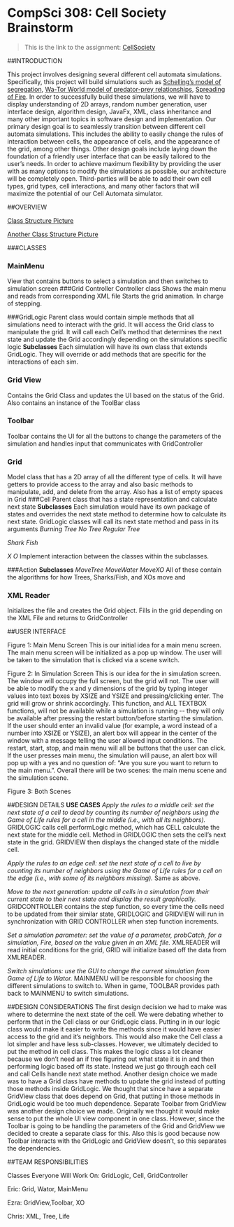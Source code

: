 CompSci 308: Cell Society Brainstorm
===================

> This is the link to the assignment: [CellSociety](http://www.cs.duke.edu/courses/compsci308/fall16/assign/02_cellsociety/)


##INTRODUCTION

This project involves designing several different cell automata simulations. Specifically, this project will build simulations such as [Schelling’s model of segregation](http://nifty.stanford.edu/2014/mccown-schelling-model-segregation/), [Wa-Tor World model of predator-prey relationships](http://nifty.stanford.edu/2011/scott-wator-world/), [Spreading of Fire](http://nifty.stanford.edu/2007/shiflet-fire/). In order to successfully build these simulations,  we will have to display understanding of 2D arrays, random number generation, user interface design, algorithm design, JavaFx, XML, class inheritance and many other important topics in software design and implementation.
Our primary design goal is to seamlessly transition between different cell automata simulations. This includes the ability to easily change the rules of interaction between cells, the appearance of cells, and the appearance of the grid, among other things. Other design goals include laying down the foundation of a friendly user interface that can be easily tailored to the user’s needs.
In order to achieve maximum flexibility by providing the user with as many options to modify the simulations as possible, our architecture will be completely open. Third-parties will be able to add their own cell types, grid types, cell interactions, and many other factors that will maximize the potential of our Cell Automata simulator.

##OVERVIEW

[Class Structure Picture](https://git.cs.duke.edu/CompSci308_2016Fall/cellsociety_team01/blob/master/doc/design_imgs/classStructure.jpg)

[Another Class Structure Picture](https://git.cs.duke.edu/CompSci308_2016Fall/cellsociety_team01/blob/master/doc/design_imgs/classStructure1.jpg)

###CLASSES

### MainMenu
View that contains buttons to select a simulation and then switches to simulation screen
###Grid Controller
Controller class
Shows the main menu and reads from corresponding XML file
Starts the grid animation.
In charge of stepping.


###GridLogic
Parent class would contain simple methods that all simulations need to interact with the grid. It will access the Grid class to manipulate the grid. It will call each Cell’s method that determines the next state and update the Grid accordingly depending on the simulations specific logic 
**Subclasses**
Each simulation will have its own class that extends GridLogic. They will override or add methods that are specific for the interactions of each sim.
### Grid View
Contains the Grid Class and updates the UI based on the status of the Grid. Also contains an instance of the ToolBar class
### Toolbar
Toolbar contains the UI for all the buttons to change the parameters of the simulation and handles input that communicates with GridController
### Grid
Model class that has a 2D array of all the different type of cells. It will have getters to provide access to the array and also basic methods to manipulate, add, and delete from the array. Also has a list of empty spaces in Grid
###Cell
Parent class that has a state representation and calculate next state
**Subclasses**
Each simulation would have its own package of states and overrides the next state method to determine how to calculate its next state. GridLogic classes will call its next state method and pass in its arguments
*Burning Tree*
*No Tree*
*Regular Tree*

*Shark*
*Fish*

*X*
*O*
Implement interaction between the classes within the subclasses.

###Action
**Subclasses**
*MoveTree*
*MoveWater*
*MoveXO*
All of these contain the algorithms for how Trees, Sharks/Fish, and XOs move and 
### XML Reader
Initializes the file and creates the Grid object. 
Fills in the grid depending on the XML File and returns to GridController

##USER INTERFACE


Figure 1: Main Menu Screen
This is our initial idea for a main menu screen. The main menu screen will be initialized as a pop up window. The user will be taken to the simulation that is clicked via a scene switch.

Figure 2: In Simulation Screen
This is our idea for the in simulation screen. The window will occupy the full screen, but the grid will not. The user will be able to modify the x and y dimensions of the grid by typing integer values into text boxes by XSIZE and YSIZE and pressing/clicking enter. The grid will grow or shrink accordingly. This function, and ALL TEXTBOX functions, will not be available while a simulation is running -- they will only be available after pressing the restart button/before starting the simulation. If the user should enter an invalid value (for example, a word instead of a number into XSIZE or YSIZE), an alert box will appear in the center of the window with a message telling the user allowed input conditions. The restart, start, stop, and main menu will all be buttons that the user can click. If the user presses main menu, the simulation will pause, an alert box will pop up with a yes and no question of: “Are you sure you want to return to the main menu.”.
Overall there will be two scenes: the main menu scene and the simulation scene.

Figure 3: Both Scenes



##DESIGN DETAILS
**USE CASES**
*Apply the rules to a middle cell: set the next state of a cell to dead by counting its number of neighbors using the Game of Life rules for a cell in the middle (i.e., with all its neighbors).*
GRIDLOGIC calls cell.performLogic method, which has CELL calculate the next state for the middle cell. Method in GRIDLOGIC then sets the cell’s next state in the grid. GRIDVIEW then displays the changed state of the middle cell.

*Apply the rules to an edge cell: set the next state of a cell to live by counting its number of neighbors using the Game of Life rules for a cell on the edge (i.e., with some of its neighbors missing).*
Same as above.

*Move to the next generation: update all cells in a simulation from their current state to their next state and display the result graphically.*
GRIDCONTROLLER contains the step function, so every time the cells need to be updated from their similar state, GRIDLOGIC and GRIDVIEW will run in synchronization with GRID CONTROLLER when step function increments. 

*Set a simulation parameter: set the value of a parameter, probCatch, for a simulation, Fire, based on the value given in an XML file.*
XMLREADER will read initial conditions for the grid, GRID will initialize based off the data from XMLREADER.

*Switch simulations: use the GUI to change the current simulation from Game of Life to Wator.*
MAINMENU will be responsible for choosing the different simulations to switch to. When in game, TOOLBAR provides path back to MAINMENU to switch simulations.




##DESIGN CONSIDERATIONS
The first design decision we had to make was where to determine the next state of the cell. We were debating whether to perform that in the Cell class or our GridLogic class. Putting in in our logic class would make it easier to write the methods since it would have easier access to the grid and it’s neighbors. This would also make the Cell class a lot simpler and have less sub-classes. However, we ultimately decided to put the method in cell class. This makes the logic class a lot cleaner because we don’t need an if tree figuring out what state it is in and then performing logic based off its state. Instead we just go through each cell and call Cells handle next state method.
Another design choice we made was to have a Grid class have methods to update the grid instead of putting those methods inside GridLogic. We thought that since have a separate GridView class that does depend on Grid, that putting in those methods in GridLogic would be too much dependence. 
Separate Toolbar from GridView was another design choice we made. Originally we thought it would make sense to put the whole UI view component in one class. However, since the Toolbar is going to be handling the parameters of the Grid and GridView we decided to create a separate class for this. Also this is good because now Toolbar interacts with the GridLogic and GridView doesn’t, so this separates the dependencies. 

##TEAM RESPONSIBILITIES

Classes Everyone Will Work On:
GridLogic, Cell, GridController

Eric:
Grid, Wator,  MainMenu

Ezra:
GridView,Toolbar, XO

Chris:
XML, Tree, Life
